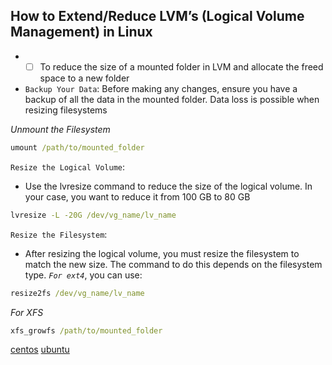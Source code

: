 ## How to Extend/Reduce LVM’s (Logical Volume Management) in Linux

* - [ ] To reduce the size of a mounted folder in LVM and allocate the freed space to a new folder

* `Backup Your Data`: Before making any changes, ensure you have a backup of all the data in the mounted folder. Data loss is possible when resizing filesystems

_Unmount the Filesystem_

```cmd
umount /path/to/mounted_folder
```
`Resize the Logical Volume`: 

- Use the lvresize command to reduce the size of the logical volume. In your case, you want to reduce it from 100 GB to 80 GB

```cmd
lvresize -L -20G /dev/vg_name/lv_name
```

`Resize the Filesystem`:
- After resizing the logical volume, you must resize the filesystem to match the new size. The command to do this depends on the filesystem type. _`For ext4`_, you can use:

```cmd
resize2fs /dev/vg_name/lv_name
```
_For XFS_
```cmd
xfs_growfs /path/to/mounted_folder
```



















[centos](https://www.tecmint.com/extend-and-reduce-lvms-in-linux/)
[ubuntu](https://packetpushers.net/ubuntu-extend-your-default-lvm-space/#:~:text=To%20use%20up%20that%20free,to%20make%20sure%20it%20changed.)


